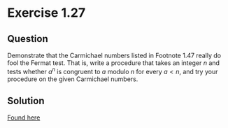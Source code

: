 # Exercise 1.27

## Question

Demonstrate that the Carmichael numbers listed in Footnote 1.47 really do fool the Fermat test. That is, write a procedure that takes an integer $n$ and tests whether $a^n$ is congruent to $a$ modulo $n$ for every $a < n$, and try your procedure on the given Carmichael numbers.

## Solution

[Found here](code.rkt)
